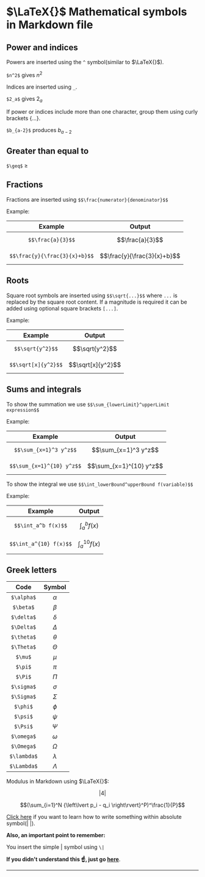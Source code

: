 # $\LaTeX{}$ Mathematical symbols in Markdown file

## Power and indices

Powers are inserted using the `^` symbol(similar to $\LaTeX{}$).

`$n^2$`  gives   $n^2$


Indices are inserted using `_`.

`$2_a$` gives  $2_a$

If power or indices include more than one character, group them using curly brackets {...}.

`$b_{a-2}$` produces $b_{a-2}$

## Greater than equal to
`$\geq$` $\geq$

## Fractions

Fractions are inserted using `$$\frac{numerator}{denominator}$$`


Example:

| Example | Output |
|:-------:|:------:|
|`$$\frac{a}{3}$$`|$$\frac{a}{3}$$|
|`$$\frac{y}{\frac{3}{x}+b}$$`|$$\frac{y}{\frac{3}{x}+b}$$|

## Roots

Square root symbols are inserted using `$$\sqrt{...}$$` where `...` is replaced by the square root content. If a magnitude is required it can be added using optional square brackets `[...]`.

Example:

| Example | Output |
|:-------:|:------:|
|`$$\sqrt{y^2}$$`|$$\sqrt{y^2}$$|
|`$$\sqrt[x]{y^2}$$`|$$\sqrt[x]{y^2}$$|

## Sums and integrals

To show the summation we use `$$\sum_{lowerLimit}^upperLimit expression$$`

Example:

| Example | Output |
|:-------:|:------:|
|`$$\sum_{x=1}^3 y^z$$`|$$\sum_{x=1}^3 y^z$$|
|`$$\sum_{x=1}^{10} y^z$$`|$$\sum_{x=1}^{10} y^z$$|

To show the integral we use `$$\int_lowerBound^upperBound f(variable)$$`

Example:

| Example | Output |
|:-------:|:------:|
|`$$\int_a^b f(x)$$`|$$\int_a^b f(x)$$|
|`$$\int_a^{10} f(x)$$`|$$\int_a^{10} f(x)$$|

## Greek letters

| Code | Symbol |
|:----:|:------:|
|`$\alpha$`|$\alpha$|
|`$\beta$`|$\beta$|
|`$\delta$`|$\delta$|
|`$\Delta$`|$\Delta$|
|`$\theta$`|$\theta$|
|`$\Theta$`|$\Theta$|
|`$\mu$`|$\mu$|
|`$\pi$`|$\pi$|
|`$\Pi$`|$\Pi$|
|`$\sigma$`|$\sigma$|
|`$\Sigma$`|$\Sigma$|
|`$\phi$`|$\phi$|
|`$\psi$`|$\psi$|
|`$\Psi$`|$\Psi$|
|`$\omega$`|$\omega$|
|`$\Omega$`|$\Omega$|
|`$\lambda$`|$\lambda$|
|`$\Lambda$`|$\Lambda$|

Modulus in Markdown using $\LaTeX{}$:

$$\left\lvert4\right\rvert$$

$$(\sum_{i=1}^N {\left\lvert p_i - q_i \right\rvert}^P)^\frac{1}{P}$$

[Click here](https://stackoverflow.com/questions/37411920/how-to-write-equation-including-abs-inside-using-rmarkdown) if you want to learn how to write something within absolute symbol(| |).


**Also, an important point to remember:**

You insert the simple \| symbol using `\|`

**If you didn't understand this :point_up:, just go [here](https://stackoverflow.com/questions/23723396/how-to-show-the-pipe-symbol-in-markdown-table)**.

---
